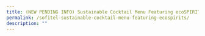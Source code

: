 ```yaml
---
title: (NEW PENDING INFO) Sustainable Cocktail Menu Featuring ecoSPIRITS
permalink: /sofitel-sustainable-cocktail-menu-featuring-ecospirits/
description: ""
---
```

<!-- 

![Sentosa sofitel](/images/Challenges%20&amp;%20Deals/sentosa_sofitel.jpg)

**Raise a toast to positive impact with The Urban Decay and Carbon Eclipse, concocted by Head of Mixologist Daniel Anthony using EcoSpirits and infused with upcycled herbs and fruit waste.**

**Date:** 1 - 31 July<br>
**Admission:** 1 glass: $20++<br>
**Venue:** LeBar, Sofitel Singapore Sentosa<br>
**Organiser:** Sentosa Development Corporation

LeBar will be incorporating spirits packaged using the ecoSPIRITS system in their in-house cocktails. 

ecoSPIRITS is an innovative closed-loop distribution system that nearly eliminates packaging waste in the premium spirits supply chain. By dramatically reducing packaging and transport costs, ecoSPIRITS provides a low carbon and low waste spirits distribution system, thereby reducing carbon footprint.

In July, LeBar will feature two sustainable cocktails concocted by Head Mixologist, Daniel Anthony. The featured cocktails will include components made from upcycled herbs and fruit waste.

* The Urban Decay: Jackfruit seed infused gin, orange skin and black lemons

* Carbon Eclipse: Rosemary stem tequila, sauteed pineapple core, mango juice, egg white

Guests may also scan a QR code on the menu card and discover the “Sofitel Singapore Sentosa Forest”, in which they can find out more about the impact of Sofitel’s environmental efforts.

<a href="https://www.sentosa.com.sg/en/things-to-do/dining/lebar/" target="_blank" class="btn-link">
	<img src="/images/more-info-btn.png">
</a>

<style>
	.btn-link {
		display: inline-block;
	}
	a.btn-link[target="_blank"]:after {
	display: none;
}
	.btn-link > img {
		width: 100%;
	}
</style>

--&gt;-->